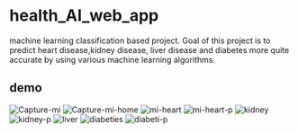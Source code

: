 
# health_AI_web_app
machine learning classification based project.
Goal of this project is to predict heart disease,kidney disease, liver disease and diabetes more quite accurate by using various machine learning algorithms.

## demo
![Capture-mi](https://user-images.githubusercontent.com/51403241/131858740-947969c7-2583-4b08-b90a-f9d377672145.PNG)
![Capture-mi-home](https://user-images.githubusercontent.com/51403241/131858998-ca26efa2-641d-4db5-ae33-4214804e270e.PNG)
![mi-heart](https://user-images.githubusercontent.com/51403241/131859126-b428f699-abe2-4daa-8a16-7385a1769480.PNG)
![mi-heart-p](https://user-images.githubusercontent.com/51403241/131859167-4752b6c0-4cba-4b8e-99aa-650a5e0b4fc8.PNG)
![kidney](https://user-images.githubusercontent.com/51403241/131859310-f5539b86-27e9-484a-a6d3-ab6d3853f99a.PNG)
![kidney-p](https://user-images.githubusercontent.com/51403241/131859580-3a4fc23b-bcd7-4293-a932-3c38b9a4b38d.PNG)
![liver](https://user-images.githubusercontent.com/51403241/131859673-6a54793a-051e-4ef4-875f-834b402658ec.PNG)
![diabeties](https://user-images.githubusercontent.com/51403241/131860438-777a9502-7dbc-4216-9fe2-26e31ff523df.PNG)
![diabeti-p](https://user-images.githubusercontent.com/51403241/131862166-a36fb460-8c3d-4e68-9690-cf336748585d.PNG)
